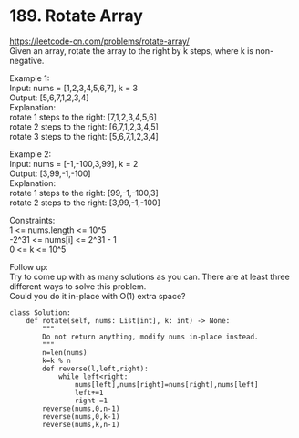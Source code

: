 # 189. Rotate Array
https://leetcode-cn.com/problems/rotate-array/  
Given an array, rotate the array to the right by k steps, where k is non-negative.  

Example 1:  
Input: nums = [1,2,3,4,5,6,7], k = 3  
Output: [5,6,7,1,2,3,4]  
Explanation:  
rotate 1 steps to the right: [7,1,2,3,4,5,6]  
rotate 2 steps to the right: [6,7,1,2,3,4,5]  
rotate 3 steps to the right: [5,6,7,1,2,3,4]  

Example 2:  
Input: nums = [-1,-100,3,99], k = 2  
Output: [3,99,-1,-100]  
Explanation:   
rotate 1 steps to the right: [99,-1,-100,3]  
rotate 2 steps to the right: [3,99,-1,-100]  

Constraints:  
1 <= nums.length <= 10^5  
-2^31 <= nums[i] <= 2^31 - 1  
0 <= k <= 10^5  

Follow up:  
Try to come up with as many solutions as you can. There are at least three different ways to solve this problem.  
Could you do it in-place with O(1) extra space?  

``` python3
class Solution:
    def rotate(self, nums: List[int], k: int) -> None:
        """
        Do not return anything, modify nums in-place instead.
        """
        n=len(nums)
        k=k % n
        def reverse(l,left,right):
            while left<right:
                nums[left],nums[right]=nums[right],nums[left]
                left+=1
                right-=1
        reverse(nums,0,n-1)
        reverse(nums,0,k-1)
        reverse(nums,k,n-1)
```
